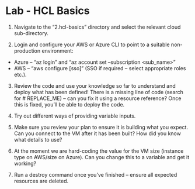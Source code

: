 # Lab - HCL Basics

1. Navigate to the “2.hcl-basics” directory and select the relevant cloud sub-directory.

2. Login and configure your AWS or Azure CLI to point to a suitable non-production environment:
  * Azure – “az login” and “az account set –subscription <sub_name>”
  * AWS – “aws configure [sso]” (SSO if required – select appropriate roles etc.).

3. Review the code and use your knowledge so far to understand and deploy what has been defined! There is a missing line of code (search for # REPLACE_ME) – can you fix it using a resource reference? Once this is fixed, you’ll be able to deploy the code.

4. Try out different ways of providing variable inputs. 

5. Make sure you review your plan to ensure it is building what you expect. Can you connect to the VM after it has been built? How did you know what details to use?

6. At the moment we are hard-coding the value for the VM size (instance type on AWS/size on Azure). Can you change this to a variable and get it working?

7. Run a destroy command once you’ve finished – ensure all expected resources are deleted.

